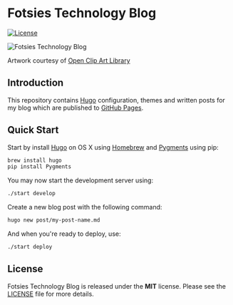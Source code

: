 # Fotsies Technology Blog

[![License](https://img.shields.io/badge/license-MIT-blue.svg)](https://github.com/fgimian/fgimian.github.io/blob/master/LICENSE)

![Fotsies Technology Blog](https://raw.githubusercontent.com/fgimian/fgimian.github.io/source/images/fotsies-technology-blog-logo.png)

Artwork courtesy of
[Open Clip Art Library](https://openclipart.org/detail/97789/nerd)

## Introduction

This repository contains [Hugo](https://gohugo.io/) configuration, themes and
written posts for my blog which are published to
[GitHub Pages](http://fgimian.github.io/).

## Quick Start

Start by install [Hugo](https://gohugo.io/) on OS X using
[Homebrew](http://brew.sh/) and [Pygments](http://pygments.org/) using pip:

```bash
brew install hugo
pip install Pygments
```

You may now start the development server using:

```bash
./start develop
```

Create a new blog post with the following command:

```bash
hugo new post/my-post-name.md
```

And when you're ready to deploy, use:

```bash
./start deploy
```

## License

Fotsies Technology Blog is released under the **MIT** license. Please see the
[LICENSE](https://github.com/fgimian/fgimian.github.io/blob/source/LICENSE)
file for more details.
